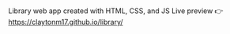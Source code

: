 Library web app created with HTML, CSS, and JS
Live preview 👉 https://claytonm17.github.io/library/
